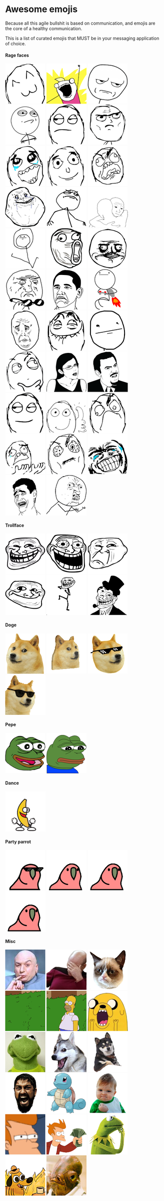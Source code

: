 # Awesome emojis

Because all this agile bullshit is based on communication, and emojis are the
core of a healthy communication.

This is a list of curated emojis that MUST be in your messaging application of
choice.

#### Rage faces

![](rage/:3.png)
![](rage/all_the_things.png)
![](rage/are_you_kidding_me.png)
![](rage/challenge_accepted.png)
![](rage/come_on.png)
![](rage/determined.png)
![](rage/epic_win.png)
![](rage/everything_went_better_than_expected.png)
![](rage/fffuuuuu.png)
![](rage/forever_alone.png)
![](rage/fuck_yeah.png)
![](rage/i_know_that_feel.png)
![](rage/its_something.png)
![](rage/lol.png)
![](rage/megusta.png)
![](rage/mother_of_god.png)
![](rage/notbad.png)
![](rage/nothing_to_do_here.png)
![](rage/okay.png)
![](rage/pfftch.png)
![](rage/poker_face.png)
![](rage/pondering.png)
![](rage/seriously_f.png)
![](rage/seriously_m.png)
![](rage/sure_baby.png)
![](rage/thumbs_up.png)
![](rage/unhappy.png)
![](rage/whyyy.png)
![](rage/wtf.png)
![](rage/xD.png)
![](rage/yao.png)
![](rage/y_u_no.png)

#### Trollface

![](trollface/troll.png)
![](trollface/trolled_troll.png)
![](trollface/troll_sad.png)
![](trollface/troll_sincere.png)
![](trollface/trolldance.gif)
![](trollface/trolldad.png)


#### Doge

![](doge/doge.png)
![](doge/doge3d.gif)
![](doge/doge_with_it.png)
![](doge/doge_cool.gif)

#### Pepe

![](pepe/pepe.png)
![](pepe/sad_pepe.png)

#### Dance

![](dance/bananadance.gif)

#### Party parrot

![](parrot/party_parrot.gif)
![](parrot/parrot.gif)
![](parrot/fast_parrot.gif)
![](parrot/ultra_fast_parrot.gif)

#### Misc

![](misc/dr_evil.jpg)
![](misc/facepalm.png)
![](misc/grumpycat.png)
![](misc/homer_appear.gif)
![](misc/homer_disappear.gif)
![](misc/jake.png)
![](misc/kermit.jpg)
![](misc/pundog.png)
![](misc/shurperro.png)
![](misc/sparta.png)
![](misc/squirtle.png)
![](misc/success.png)
![](misc/suspicious.gif)
![](misc/take_my_money.png)
![](misc/thinking_kermit.png)
![](misc/this_is_fine.png)
![](misc/trap.png)
